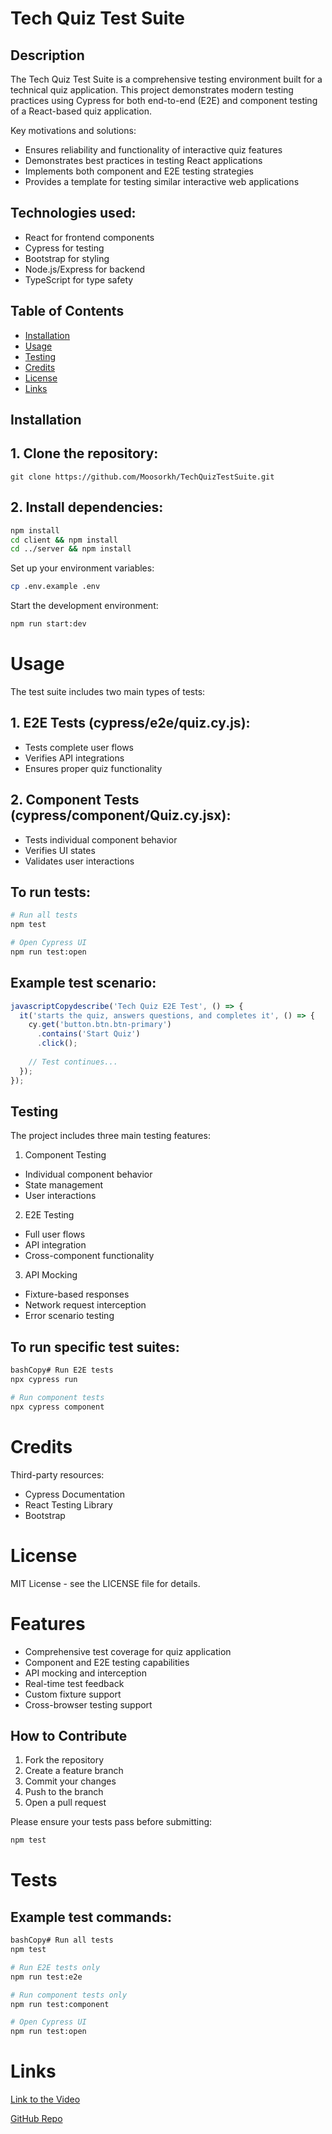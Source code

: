 # Tech Quiz Test Suite

## Description

The Tech Quiz Test Suite is a comprehensive testing environment built for a technical quiz application. This project demonstrates modern testing practices using Cypress for both end-to-end (E2E) and component testing of a React-based quiz application.

Key motivations and solutions:

- Ensures reliability and functionality of interactive quiz features
- Demonstrates best practices in testing React applications
- Implements both component and E2E testing strategies
- Provides a template for testing similar interactive web applications

## Technologies used:
- React for frontend components
- Cypress for testing
- Bootstrap for styling
- Node.js/Express for backend
- TypeScript for type safety

## Table of Contents
- [Installation](#installation)
- [Usage](#usage)
- [Testing](#testing)
- [Credits](#credits)
- [License](#license)
- [Links](#links)

## Installation

## 1. Clone the repository:
```
git clone https://github.com/Moosorkh/TechQuizTestSuite.git
```

## 2. Install dependencies:

```bash
npm install
cd client && npm install
cd ../server && npm install
```
Set up your environment variables:

```bash
cp .env.example .env
```
Start the development environment:
```bash
npm run start:dev
```
# Usage
The test suite includes two main types of tests:

## 1. E2E Tests (cypress/e2e/quiz.cy.js):

- Tests complete user flows
- Verifies API integrations
- Ensures proper quiz functionality

## 2. Component Tests (cypress/component/Quiz.cy.jsx):

- Tests individual component behavior
- Verifies UI states
- Validates user interactions

## To run tests:

```bash
# Run all tests
npm test

# Open Cypress UI
npm run test:open
```
## Example test scenario:
```javascript
javascriptCopydescribe('Tech Quiz E2E Test', () => {
  it('starts the quiz, answers questions, and completes it', () => {
    cy.get('button.btn.btn-primary')
      .contains('Start Quiz')
      .click();
    
    // Test continues...
  });
});
```
## Testing
The project includes three main testing features:

1. Component Testing
- Individual component behavior
- State management
- User interactions
2. E2E Testing
- Full user flows
- API integration
- Cross-component functionality
3. API Mocking
- Fixture-based responses
- Network request interception
- Error scenario testing

## To run specific test suites:
```bash
bashCopy# Run E2E tests
npx cypress run

# Run component tests
npx cypress component
```
# Credits
Third-party resources:

- Cypress Documentation
- React Testing Library
- Bootstrap

# License
MIT License - see the LICENSE file for details.

# Features

- Comprehensive test coverage for quiz application
- Component and E2E testing capabilities
- API mocking and interception
- Real-time test feedback
- Custom fixture support
- Cross-browser testing support

## How to Contribute

1. Fork the repository
2. Create a feature branch
3. Commit your changes
4. Push to the branch
5. Open a pull request

Please ensure your tests pass before submitting:
```bash
npm test
```

# Tests

## Example test commands:
```bash
bashCopy# Run all tests
npm test

# Run E2E tests only
npm run test:e2e

# Run component tests only
npm run test:component

# Open Cypress UI
npm run test:open
```
# Links
[Link to the Video](https://drive.google.com/file/d/1RgET0VvG9tRQlqks6cfCLet_AeEp67NB/view)

[GitHub Repo](https://github.com/Moosorkh/TechQuizTestSuite.git)